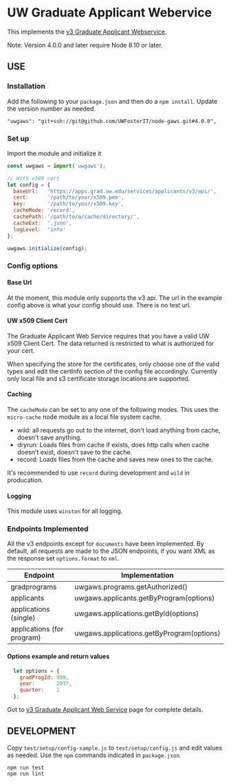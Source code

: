 # UW Graduate Applicant Webervice

This implements the [v3 Graduate Applicant Webservice](https://devweb.grad.uw.edu/services/documentation/version3api.html).

Note: Version 4.0.0 and later require Node 8.10 or later.

## USE

### Installation

Add the following to your `package.json` and then do a `npm install`. Update the version number as needed.

    "uwgaws": "git+ssh://git@github.com/UWFosterIT/node-gaws.git#4.0.0",

### Set up

Import the module and initialize it

```JavaScript
const uwgaws = import('uwgaws');

// With x509 cert
let config = {
  baseUrl:   'https://apps.grad.uw.edu/services/applicants/v3/api/',
  cert:      '/path/to/your/x509.pem',
  key:       '/path/to/your/x509.key',
  cacheMode: 'record',
  cachePath: '/path/to/a/cache/directory/',
  cacheExt:  '.json',
  logLevel:  'info'
};

uwgaws.initialize(config);
```

### Config options

#### Base Url

At the moment, this module only supports the v3 api. The url in the example config above is what your config should use. There is no test url.

#### UW x509 Client Cert

The Graduate Applicant Web Service requires that you have a valid UW x509 Client Cert. The data returned is restricted to what is authorized for your cert.

When specifying the store for the certificates, only choose one of the valid types and edit the certInfo section of the config file accordingly. Currently only local file and s3 certificate storage locations are supported.

#### Caching

The ``cacheMode`` can be set to any one of the following modes.  This uses the ``micro-cache`` node module as a local file system cache.

- wild: all requests go out to the internet, don't load anything from cache, doesn't save anything.
- dryrun: Loads files from cache if exists, does http calls when cache doesn't exist, doesn't save to the cache.
- record: Loads files from the cache and saves new ones to the cache.

It's recommended to use `record` during development and `wild` in producation.

#### Logging

This module uses ``winston`` for all logging.

### Endpoints Implemented

All the v3 endpoints except for `documents` have been implemented. By default, all requests are made to the JSON endpoints, if you want XML as the response set `options.format` to `xml`.

Endpoint|Implementation
-|-
gradprograms|uwgaws.programs.getAuthorized()
applicants|uwgaws.applicants.getByProgram(options)
applications (single)|uwgaws.applications.getById(options)
applications (for program)|uwgaws.applications.getByProgram(options)

#### Options example and return values

```Javascript
  let options = {
    gradProgId: 999,
    year:       2037,
    quarter:    1
  };
```

Got to  [v3 Graduate Applicant Web Service](https://devweb.grad.uw.edu/services/documentation/version3api.html) page for complete details.

## DEVELOPMENT

Copy ``test/setup/config-sample.js`` to ``test/setup/config.js`` and edit values as needed. Use the ``npm`` commands indicated in ``package.json``.

    npm run test
    npm run lint
